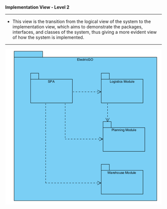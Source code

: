 **Implementation View - Level 2**

----

* This view is the transition from the logical view of the system to the implementation view, which aims to demonstrate the packages, interfaces, and classes of the system, thus giving a more evident view of how the system is implemented.

-----

![IV_Level2.svg](IV_Level2.PNG)